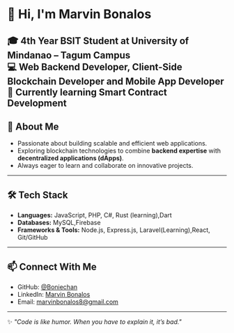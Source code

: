 # 👋 Hi, I'm Marvin Bonalos  

🎓 4th Year BSIT Student at **University of Mindanao – Tagum Campus**  
💻 **Web Backend Developer, Client-Side Blockchain Developer and Mobile App Developer**  
🔗 Currently learning **Smart Contract Development**
---

## 🚀 About Me
- Passionate about building scalable and efficient web applications.  
- Exploring blockchain technologies to combine **backend expertise** with **decentralized applications (dApps)**.  
- Always eager to learn and collaborate on innovative projects.  

---

## 🛠️ Tech Stack
- **Languages:** JavaScript, PHP, C#, Rust (learning),Dart
- **Databases:** MySQL,Firebase  
- **Frameworks & Tools:** Node.js, Express.js, Laravel(Learning),React, Git/GitHub  

---

## 📫 Connect With Me
- GitHub: [@Boniechan](https://github.com/Boniechan)  
- LinkedIn: [Marvin Bonalos](https://www.linkedin.com/in/marvin-bonalos-413928344/)  
- Email: marvinbonalos8@gmail.com  

---
✨ *"Code is like humor. When you have to explain it, it’s bad."*  
